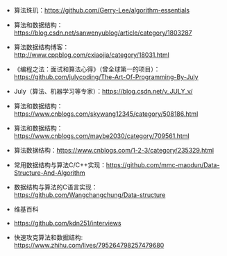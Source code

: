 - 算法珠玑：https://github.com/Gerry-Lee/algorithm-essentials

- 算法和数据结构：https://blog.csdn.net/sanwenyublog/article/category/1803287

- 算法数据结构博客：http://www.cppblog.com/cxiaojia/category/18031.html

- 《编程之法：面试和算法心得》（曾全球第一的项目）：https://github.com/julycoding/The-Art-Of-Programming-By-July

- July（算法、机器学习等专家）：https://blog.csdn.net/v_JULY_v/

- 算法和数据结构：https://www.cnblogs.com/skywang12345/category/508186.html

- 算法和数据结构：https://www.cnblogs.com/maybe2030/category/709561.html

- 算法数据结构：https://www.cnblogs.com/1-2-3/category/235329.html

- 常用数据结构与算法C/C++实现：https://github.com/mmc-maodun/Data-Structure-And-Algorithm

- 数据结构与算法的C语言实现：https://github.com/Wangchangchung/Data-structure

- 维基百科

- https://github.com/kdn251/interviews

- 快速攻克算法和数据结构: https://www.zhihu.com/lives/795264798257479680